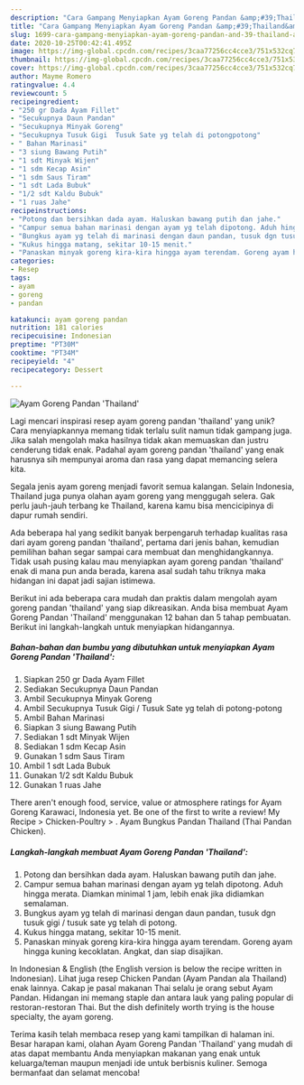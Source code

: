 ```yaml
---
description: "Cara Gampang Menyiapkan Ayam Goreng Pandan &amp;#39;Thailand&amp;#39; Anti Gagal"
title: "Cara Gampang Menyiapkan Ayam Goreng Pandan &amp;#39;Thailand&amp;#39; Anti Gagal"
slug: 1699-cara-gampang-menyiapkan-ayam-goreng-pandan-and-39-thailand-and-39-anti-gagal
date: 2020-10-25T00:42:41.495Z
image: https://img-global.cpcdn.com/recipes/3caa77256cc4cce3/751x532cq70/ayam-goreng-pandan-thailand-foto-resep-utama.jpg
thumbnail: https://img-global.cpcdn.com/recipes/3caa77256cc4cce3/751x532cq70/ayam-goreng-pandan-thailand-foto-resep-utama.jpg
cover: https://img-global.cpcdn.com/recipes/3caa77256cc4cce3/751x532cq70/ayam-goreng-pandan-thailand-foto-resep-utama.jpg
author: Mayme Romero
ratingvalue: 4.4
reviewcount: 5
recipeingredient:
- "250 gr Dada Ayam Fillet"
- "Secukupnya Daun Pandan"
- "Secukupnya Minyak Goreng"
- "Secukupnya Tusuk Gigi  Tusuk Sate yg telah di potongpotong"
- " Bahan Marinasi"
- "3 siung Bawang Putih"
- "1 sdt Minyak Wijen"
- "1 sdm Kecap Asin"
- "1 sdm Saus Tiram"
- "1 sdt Lada Bubuk"
- "1/2 sdt Kaldu Bubuk"
- "1 ruas Jahe"
recipeinstructions:
- "Potong dan bersihkan dada ayam. Haluskan bawang putih dan jahe."
- "Campur semua bahan marinasi dengan ayam yg telah dipotong. Aduh hingga merata. Diamkan minimal 1 jam, lebih enak jika didiamkan semalaman."
- "Bungkus ayam yg telah di marinasi dengan daun pandan, tusuk dgn tusuk gigi / tusuk sate yg telah di potong."
- "Kukus hingga matang, sekitar 10-15 menit."
- "Panaskan minyak goreng kira-kira hingga ayam terendam. Goreng ayam hingga kuning kecoklatan. Angkat, dan siap disajikan."
categories:
- Resep
tags:
- ayam
- goreng
- pandan

katakunci: ayam goreng pandan 
nutrition: 181 calories
recipecuisine: Indonesian
preptime: "PT30M"
cooktime: "PT34M"
recipeyield: "4"
recipecategory: Dessert

---
```



![Ayam Goreng Pandan &#39;Thailand&#39;](https://img-global.cpcdn.com/recipes/3caa77256cc4cce3/751x532cq70/ayam-goreng-pandan-thailand-foto-resep-utama.jpg)

Lagi mencari inspirasi resep ayam goreng pandan &#39;thailand&#39; yang unik? Cara menyiapkannya memang tidak terlalu sulit namun tidak gampang juga. Jika salah mengolah maka hasilnya tidak akan memuaskan dan justru cenderung tidak enak. Padahal ayam goreng pandan &#39;thailand&#39; yang enak harusnya sih mempunyai aroma dan rasa yang dapat memancing selera kita.

Segala jenis ayam goreng menjadi favorit semua kalangan. Selain Indonesia, Thailand juga punya olahan ayam goreng yang menggugah selera. Gak perlu jauh-jauh terbang ke Thailand, karena kamu bisa mencicipinya di dapur rumah sendiri.

Ada beberapa hal yang sedikit banyak berpengaruh terhadap kualitas rasa dari ayam goreng pandan &#39;thailand&#39;, pertama dari jenis bahan, kemudian pemilihan bahan segar sampai cara membuat dan menghidangkannya. Tidak usah pusing kalau mau menyiapkan ayam goreng pandan &#39;thailand&#39; enak di mana pun anda berada, karena asal sudah tahu triknya maka hidangan ini dapat jadi sajian istimewa.


Berikut ini ada beberapa cara mudah dan praktis dalam mengolah ayam goreng pandan &#39;thailand&#39; yang siap dikreasikan. Anda bisa membuat Ayam Goreng Pandan &#39;Thailand&#39; menggunakan 12 bahan dan 5 tahap pembuatan. Berikut ini langkah-langkah untuk menyiapkan hidangannya.

<!--inarticleads1-->

##### Bahan-bahan dan bumbu yang dibutuhkan untuk menyiapkan Ayam Goreng Pandan &#39;Thailand&#39;:

1. Siapkan 250 gr Dada Ayam Fillet
1. Sediakan Secukupnya Daun Pandan
1. Ambil Secukupnya Minyak Goreng
1. Ambil Secukupnya Tusuk Gigi / Tusuk Sate yg telah di potong-potong
1. Ambil  Bahan Marinasi
1. Siapkan 3 siung Bawang Putih
1. Sediakan 1 sdt Minyak Wijen
1. Sediakan 1 sdm Kecap Asin
1. Gunakan 1 sdm Saus Tiram
1. Ambil 1 sdt Lada Bubuk
1. Gunakan 1/2 sdt Kaldu Bubuk
1. Gunakan 1 ruas Jahe


There aren&#39;t enough food, service, value or atmosphere ratings for Ayam Goreng Karawaci, Indonesia yet. Be one of the first to write a review! My Recipe‎ &gt; ‎Chicken-Poultry‎ &gt; ‎. Ayam Bungkus Pandan Thailand (Thai Pandan Chicken). 

<!--inarticleads2-->

##### Langkah-langkah membuat Ayam Goreng Pandan &#39;Thailand&#39;:

1. Potong dan bersihkan dada ayam. Haluskan bawang putih dan jahe.
1. Campur semua bahan marinasi dengan ayam yg telah dipotong. Aduh hingga merata. Diamkan minimal 1 jam, lebih enak jika didiamkan semalaman.
1. Bungkus ayam yg telah di marinasi dengan daun pandan, tusuk dgn tusuk gigi / tusuk sate yg telah di potong.
1. Kukus hingga matang, sekitar 10-15 menit.
1. Panaskan minyak goreng kira-kira hingga ayam terendam. Goreng ayam hingga kuning kecoklatan. Angkat, dan siap disajikan.


In Indonesian &amp; English (the English version is below the recipe written in Indonesian). Lihat juga resep Chicken Pandan (Ayam Pandan ala Thailand) enak lainnya. Cakap je pasal makanan Thai selalu je orang sebut Ayam Pandan. Hidangan ini memang staple dan antara lauk yang paling popular di restoran-restoran Thai. But the dish definitely worth trying is the house specialty, the ayam goreng. 

Terima kasih telah membaca resep yang kami tampilkan di halaman ini. Besar harapan kami, olahan Ayam Goreng Pandan &#39;Thailand&#39; yang mudah di atas dapat membantu Anda menyiapkan makanan yang enak untuk keluarga/teman maupun menjadi ide untuk berbisnis kuliner. Semoga bermanfaat dan selamat mencoba!
